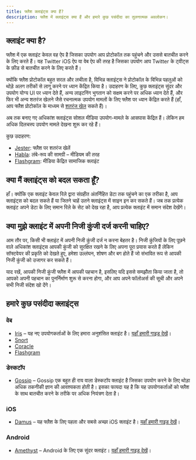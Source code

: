 ```yaml
---
title: फ्लैश क्लाइंट्स क्या हैं?
description: फ्लैश में क्लाइंट्स क्या हैं और हमारे कुछ पसंदीदा का तुलनात्मक अवलोकन।
---
```


## क्लाइंट क्या है?

फ्लैश में एक क्लाइंट केवल वह ऐप है जिसका उपयोग आप प्रोटोकॉल तक पहुंचने और उससे बातचीत करने के लिए करते हैं। यह Twitter iOS ऐप या वेब ऐप की तरह है जिसका उपयोग आप Twitter के ट्वीट्स के फ़ीड से बातचीत करने के लिए करते हैं।

क्योंकि फ्लैश प्रोटोकॉल बहुत सरल और लचीला है, विभिन्न क्लाइंट्स ने प्रोटोकॉल के विभिन्न पहलुओं को थोड़े अलग तरीकों से लागू करने पर ध्यान केंद्रित किया है। उदाहरण के लिए, कुछ क्लाइंट्स सुंदर और उपयोग योग्य UI पर ध्यान देते हैं, अन्य लाइटनिंग भुगतान को सक्षम करने पर अधिक ध्यान देते हैं, और फिर भी अन्य शतरंज खेलने जैसे रचनात्मक उपयोग मामलों के लिए फ्लैश पर ध्यान केंद्रित करते हैं (हाँ, आप फ्लैश प्रोटोकॉल के माध्यम से [शतरंज खेल](https://jesterui.github.io/) सकते हैं)।

अब तक बनाए गए अधिकांश क्लाइंट्स सोशल मीडिया उपयोग-मामले के आसपास केंद्रित हैं। लेकिन हम अधिक दिलचस्प उपयोग मामले देखना शुरू कर रहे हैं।

कुछ उदाहरण:

-   [Jester](https://jesterui.github.io/): फ्लैश पर शतरंज खेलें
-   [Habla](https://habla.news/): लंबे-रूप की सामग्री – मीडियम की तरह
-   [Flashgram](https://flashgram.co/): मीडिया केंद्रित सामाजिक क्लाइंट

## क्या मैं क्लाइंट्स को बदल सकता हूँ?

हाँ। क्योंकि एक क्लाइंट केवल रिले द्वारा संग्रहीत अंतर्निहित डेटा तक पहुंचने का एक तरीका है, आप क्लाइंट्स को बदल सकते हैं या जितने चाहें उतने क्लाइंट्स में साइन इन कर सकते हैं। जब तक प्रत्येक क्लाइंट अपने डेटा के लिए समान रिले के सेट को देख रहा है, आप प्रत्येक क्लाइंट में समान संदेश देखेंगे।

## क्या मुझे क्लाइंट में अपनी निजी कुंजी दर्ज करनी चाहिए?

आम तौर पर, किसी भी क्लाइंट में अपनी निजी कुंजी दर्ज न करना बेहतर है। निजी कुंजियों के लिए पूछने वाले अधिकांश क्लाइंट्स आपकी कुंजी को सुरक्षित रखने के लिए अपना पूरा प्रयास करते हैं लेकिन सॉफ्टवेयर की प्रकृति को देखते हुए, हमेशा उल्लंघन, शोषण और बग होते हैं जो संभावित रूप से आपकी निजी कुंजी को उजागर कर सकते हैं।

याद रखें, आपकी निजी कुंजी फ्लैश में आपकी पहचान है, इसलिए यदि इससे समझौता किया जाता है, तो आपको अपनी पहचान का पुनर्निर्माण शुरू से करना होगा, और आप अपने फॉलोअर्स की सूची और अपने सभी निजी संदेश खो देंगे।

## हमारे कुछ पसंदीदा क्लाइंट्स

### वेब

-   [Iris](https://iris.to) – यह नए उपयोगकर्ताओं के लिए हमारा अनुशंसित क्लाइंट है। [यहाँ हमारी गाइड देखें](/hi/guides/iris)।
-   [Snort](https://snort.social/)
-   [Coracle](https://coracle.social/)
-   [Flashgram](https://flashgram.co/)

### डेस्कटॉप

-   [Gossip](https://www.github.com/mikedilger/gossip) – Gossip एक बहुत ही राय वाला डेस्कटॉप क्लाइंट है जिसका उपयोग करने के लिए थोड़ा अधिक तकनीकी ज्ञान की आवश्यकता होती है। इसका फायदा यह है कि यह उपयोगकर्ताओं को फ्लैश के साथ बातचीत करने के तरीके पर अधिक नियंत्रण देता है।

### iOS

-   [Damus](https://apps.apple.com/app/damus/id1628663131) – यह फ्लैश के लिए पहला और सबसे अच्छा iOS क्लाइंट है। [यहाँ हमारी गाइड देखें](/hi/guides/damus)।

### Android

-   [Amethyst](https://play.google.com/store/apps/details?id=com.vitorpamplona.amethyst) – Android के लिए एक सुंदर क्लाइंट। [यहाँ हमारी गाइड देखें](/hi/guides/amethyst)।